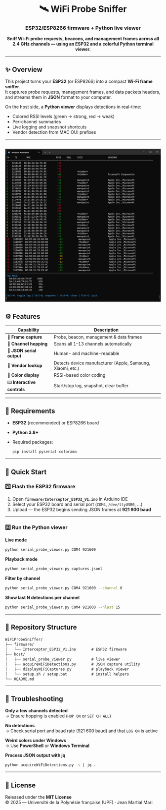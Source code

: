 <h1 align="center">🛰️ WiFi Probe Sniffer</h1>
<h3 align="center">ESP32/ESP8266 firmware + Python live viewer</h3>

<p align="center">
  <b>Sniff Wi-Fi probe requests, beacons, and management frames across all 2.4 GHz channels — using an ESP32 and a colorful Python terminal viewer.</b>
</p>

---

## ✨ Overview

This project turns your **ESP32** (or ESP8266) into a compact **Wi-Fi frame sniffer**.  
It captures probe requests, management frames, and data packets headers, and streams them in **JSON** format to your computer.

On the host side, a **Python viewer** displays detections in real-time:
- Colored RSSI levels (green → strong, red → weak)  
- Per-channel summaries  
- Live logging and snapshot shortcuts  
- Vendor detection from MAC OUI prefixes  

---
![Screenshot](output.png)
---
## ⚙️ Features

| Capability | Description |
|-------------|-------------|
| 📡 **Frame capture** | Probe, beacon, management & data frames |
| 🔀 **Channel hopping** | Scans all 1–13 channels automatically |
| 💾 **JSON serial output** | Human- and machine-readable |
| 🧠 **Vendor lookup** | Detects device manufacturer (Apple, Samsung, Xiaomi, etc.) |
| 🎨 **Color display** | RSSI-based color coding |
| ⌨️ **Interactive controls** | Start/stop log, snapshot, clear buffer |

---

## 🧩 Requirements

- **ESP32** (recommended) or ESP8266 board  
- **Python 3.8+**
- Required packages:

  ```bash
  pip install pyserial colorama
  ```

---

## 🚀 Quick Start

### 1️⃣ Flash the ESP32 firmware

1. Open **`firmware/Interceptor_ESP32_V1.ino`** in Arduino IDE  
2. Select your ESP32 board and serial port (`COM4`, `/dev/ttyUSB0`, …)  
3. Upload — the ESP32 begins sending JSON frames at **921 600 baud**

---

### 2️⃣ Run the Python viewer

**Live mode**
```bash
python serial_probe_viewer.py COM4 921600
```

**Playback mode**
```bash
python serial_probe_viewer.py captures.jsonl
```

**Filter by channel**
```bash
python serial_probe_viewer.py COM4 921600 --channel 6
```

**Show last N detections per channel**
```bash
python serial_probe_viewer.py COM4 921600 --nlast 15
```

---

## 🧱 Repository Structure

```
WiFiProbeSniffer/
├── firmware/
│   └── Interceptor_ESP32_V1.ino       # ESP32 firmware
├── host/
│   ├── serial_probe_viewer.py         # live viewer
│   ├── acquireWiFiDetections.py       # JSON capture utility
│   ├── displayWiFiCaptures.py         # playback viewer
│   └── setup.sh / setup.bat           # install helpers
└── README.md
```

---

## 🧠 Troubleshooting

**Only a few channels detected**  
→ Ensure hopping is enabled (`HOP ON` or `SET CH ALL`)

**No detections**  
→ Check serial port and baud rate (921 600 baud) and that `LOG ON` is active

**Weird colors under Windows**  
→ Use **PowerShell** or **Windows Terminal**

**Process JSON output with jq**
```bash
python acquireWiFiDetections.py -s | jq .
```

---

## 📜 License

Released under the **MIT License**  
© 2025 — Université de la Polynésie française (UPF) · Jean Martial Mari
